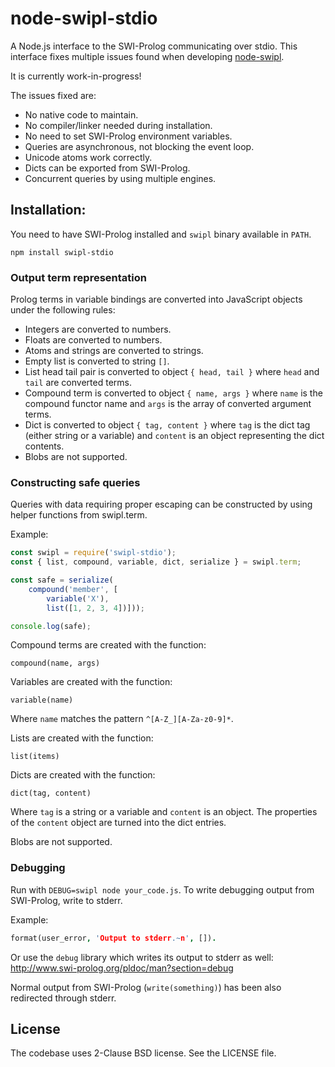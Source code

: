 # node-swipl-stdio

A Node.js interface to the SWI-Prolog communicating over stdio.
This interface fixes multiple issues found when developing [node-swipl][node-swipl].

[node-swipl]:https://github.com/rla/node-swipl

It is currently work-in-progress!

The issues fixed are:

 * No native code to maintain.
 * No compiler/linker needed during installation.
 * No need to set SWI-Prolog environment variables.
 * Queries are asynchronous, not blocking the event loop.
 * Unicode atoms work correctly.
 * Dicts can be exported from SWI-Prolog.
 * Concurrent queries by using multiple engines.

## Installation:

You need to have SWI-Prolog installed and `swipl` binary available in `PATH`.

```
npm install swipl-stdio
```

### Output term representation

Prolog terms in variable bindings are converted into
JavaScript objects under the following rules:

 * Integers are converted to numbers.
 * Floats are converted to numbers.
 * Atoms and strings are converted to strings.
 * Empty list is converted to string `[]`.
 * List head tail pair is converted to object `{ head, tail }` where
   `head` and `tail` are converted terms.
 * Compound term is converted to object `{ name, args }` where
   `name` is the compound functor name and `args` is the array
   of converted argument terms.
 * Dict is converted to object `{ tag, content }` where `tag`
   is the dict tag (either string or a variable) and `content`
   is an object representing the dict contents.
 * Blobs are not supported.

### Constructing safe queries

Queries with data requiring proper escaping can be constructed
by using helper functions from swipl.term.

Example:

```js
const swipl = require('swipl-stdio');
const { list, compound, variable, dict, serialize } = swipl.term;

const safe = serialize(
    compound('member', [
        variable('X'),
        list([1, 2, 3, 4])]));

console.log(safe);
```

Compound terms are created with the function:

```
compound(name, args)
```

Variables are created with the function:

```
variable(name)
```

Where `name` matches the pattern `^[A-Z_][A-Za-z0-9]*`.

Lists are created with the function:

```
list(items)
```

Dicts are created with the function:

```
dict(tag, content)
```

Where `tag` is a string or a variable and `content` is an object.
The properties of the `content` object are turned into the dict
entries.

Blobs are not supported.

### Debugging

Run with `DEBUG=swipl node your_code.js`. To write debugging output
from SWI-Prolog, write to stderr.

Example:

```prolog
format(user_error, 'Output to stderr.~n', []).
```

Or use the `debug` library which writes its output to stderr as well:
<http://www.swi-prolog.org/pldoc/man?section=debug>

Normal output from SWI-Prolog (`write(something)`) has been also redirected
through stderr.

## License

The codebase uses 2-Clause BSD license. See the LICENSE file.
